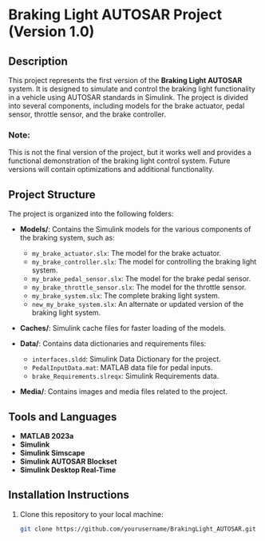 # Braking Light AUTOSAR Project (Version 1.0)

## Description
This project represents the first version of the **Braking Light AUTOSAR** system. It is designed to simulate and control the braking light functionality in a vehicle using AUTOSAR standards in Simulink. The project is divided into several components, including models for the brake actuator, pedal sensor, throttle sensor, and the brake controller.

### **Note**: 
This is not the final version of the project, but it works well and provides a functional demonstration of the braking light control system. Future versions will contain optimizations and additional functionality.

## Project Structure

The project is organized into the following folders:

- **Models/**: Contains the Simulink models for the various components of the braking system, such as:
  - `my_brake_actuator.slx`: The model for the brake actuator.
  - `my_brake_controller.slx`: The model for controlling the braking light system.
  - `my_brake_pedal_sensor.slx`: The model for the brake pedal sensor.
  - `my_brake_throttle_sensor.slx`: The model for the throttle sensor.
  - `my_brake_system.slx`: The complete braking light system.
  - `new_my_brake_system.slx`: An alternate or updated version of the braking light system.

- **Caches/**: Simulink cache files for faster loading of the models.

- **Data/**: Contains data dictionaries and requirements files:
  - `interfaces.sldd`: Simulink Data Dictionary for the project.
  - `PedalInputData.mat`: MATLAB data file for pedal inputs.
  - `brake_Requirements.slreqx`: Simulink Requirements data.

- **Media/**: Contains images and media files related to the project.

## Tools and Languages

- **MATLAB 2023a**
- **Simulink**
- **Simulink Simscape**
- **Simulink AUTOSAR Blockset**
- **Simulink Desktop Real-Time**

## Installation Instructions

1. Clone this repository to your local machine:
   ```bash
   git clone https://github.com/yourusername/BrakingLight_AUTOSAR.git
